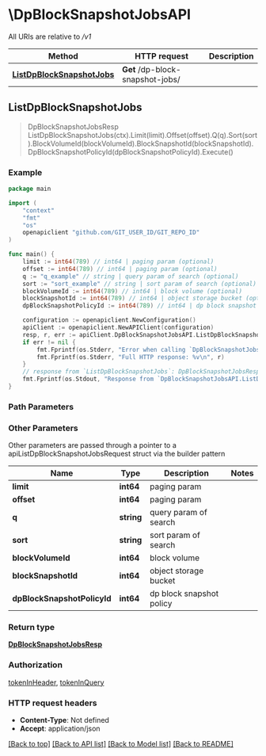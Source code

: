 # \DpBlockSnapshotJobsAPI

All URIs are relative to */v1*

Method | HTTP request | Description
------------- | ------------- | -------------
[**ListDpBlockSnapshotJobs**](DpBlockSnapshotJobsAPI.md#ListDpBlockSnapshotJobs) | **Get** /dp-block-snapshot-jobs/ | 



## ListDpBlockSnapshotJobs

> DpBlockSnapshotJobsResp ListDpBlockSnapshotJobs(ctx).Limit(limit).Offset(offset).Q(q).Sort(sort).BlockVolumeId(blockVolumeId).BlockSnapshotId(blockSnapshotId).DpBlockSnapshotPolicyId(dpBlockSnapshotPolicyId).Execute()





### Example

```go
package main

import (
	"context"
	"fmt"
	"os"
	openapiclient "github.com/GIT_USER_ID/GIT_REPO_ID"
)

func main() {
	limit := int64(789) // int64 | paging param (optional)
	offset := int64(789) // int64 | paging param (optional)
	q := "q_example" // string | query param of search (optional)
	sort := "sort_example" // string | sort param of search (optional)
	blockVolumeId := int64(789) // int64 | block volume (optional)
	blockSnapshotId := int64(789) // int64 | object storage bucket (optional)
	dpBlockSnapshotPolicyId := int64(789) // int64 | dp block snapshot policy (optional)

	configuration := openapiclient.NewConfiguration()
	apiClient := openapiclient.NewAPIClient(configuration)
	resp, r, err := apiClient.DpBlockSnapshotJobsAPI.ListDpBlockSnapshotJobs(context.Background()).Limit(limit).Offset(offset).Q(q).Sort(sort).BlockVolumeId(blockVolumeId).BlockSnapshotId(blockSnapshotId).DpBlockSnapshotPolicyId(dpBlockSnapshotPolicyId).Execute()
	if err != nil {
		fmt.Fprintf(os.Stderr, "Error when calling `DpBlockSnapshotJobsAPI.ListDpBlockSnapshotJobs``: %v\n", err)
		fmt.Fprintf(os.Stderr, "Full HTTP response: %v\n", r)
	}
	// response from `ListDpBlockSnapshotJobs`: DpBlockSnapshotJobsResp
	fmt.Fprintf(os.Stdout, "Response from `DpBlockSnapshotJobsAPI.ListDpBlockSnapshotJobs`: %v\n", resp)
}
```

### Path Parameters



### Other Parameters

Other parameters are passed through a pointer to a apiListDpBlockSnapshotJobsRequest struct via the builder pattern


Name | Type | Description  | Notes
------------- | ------------- | ------------- | -------------
 **limit** | **int64** | paging param | 
 **offset** | **int64** | paging param | 
 **q** | **string** | query param of search | 
 **sort** | **string** | sort param of search | 
 **blockVolumeId** | **int64** | block volume | 
 **blockSnapshotId** | **int64** | object storage bucket | 
 **dpBlockSnapshotPolicyId** | **int64** | dp block snapshot policy | 

### Return type

[**DpBlockSnapshotJobsResp**](DpBlockSnapshotJobsResp.md)

### Authorization

[tokenInHeader](../README.md#tokenInHeader), [tokenInQuery](../README.md#tokenInQuery)

### HTTP request headers

- **Content-Type**: Not defined
- **Accept**: application/json

[[Back to top]](#) [[Back to API list]](../README.md#documentation-for-api-endpoints)
[[Back to Model list]](../README.md#documentation-for-models)
[[Back to README]](../README.md)

